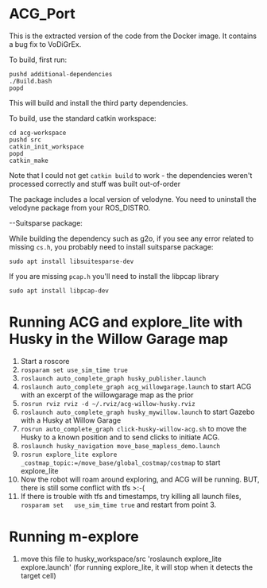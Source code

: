 # ACG_Port

This is the extracted version of the code from the Docker image. It contains a bug fix to VoDiGrEx.

To build, first run:

```
pushd additional-dependencies
./Build.bash
popd
```

This will build and install the third party dependencies.

To build, use the standard catkin workspace:

```
cd acg-workspace
pushd src
catkin_init_workspace
popd
catkin_make
```

Note that I could not get `catkin build` to work - the dependencies weren't processed correctly and stuff was built out-of-order

The package includes a local version of velodyne. You need to uninstall the velodyne package from your ROS_DISTRO.



--Suitsparse package:

While building the dependency such as g2o, if you see any error related to missing `cs.h`, you probably need to install suitsparse package:

```
sudo apt install libsuitesparse-dev
```

If you are missing `pcap.h` you'll need to install the libpcap library

```
sudo apt install libpcap-dev
```

<!-- # Running ACG with Husky in the Willow Garage map -->
<!-- 1. Start a roscore -->
<!-- 2. `rosparam set use_sim_time true` -->
<!-- 2. `roslaunch auto_complete_graph husky_publisher.launch` -->
<!-- 3. `roslaunch auto_complete_graph acg_willowgarage.launch` to start -->
<!--    ACG with an excerpt of the willowgarage map as the prior -->
<!-- 4. `rosrun rviz rviz -d ~/.rviz/acg-willow-husky.rviz`  -->
<!-- 5. `roslaunch auto_complete_graph husky_mywillow.launch` to start Gazebo with a Husky at -->
<!--    Willow Garage -->
<!-- 6. `rosrun auto_complete_graph click-husky-willow-acg.sh` to move the -->
<!--    Husky to a known position and to send clicks to initiate ACG.  -->
<!-- 7. `roslaunch auto_complete_graph  exploration_demo-acg.launch` -->
<!-- 8. `rosrun auto_complete_graph click-husky-willow-explore.sh` to set -->
<!--    up exploration bounds and start exploring -->
<!-- 9. Now the robot will roam around exploring, and ACG will be running. BUT, there is still some conflict with tfs :-O Switching to -->
<!--    `explore_lite` is likely the better option :-C -->
<!-- 8. If there is trouble with tfs and timestamps, try killing all launch -->
<!--    files, `rosparam set   use_sim_time true` and restart from point 3. -->

# Running ACG and explore_lite with Husky in the Willow Garage map
1. Start a roscore
2. `rosparam set use_sim_time true`
3. `roslaunch auto_complete_graph husky_publisher.launch`
4. `roslaunch auto_complete_graph acg_willowgarage.launch` to start ACG with an excerpt of the willowgarage map as the prior
6. `rosrun rviz rviz -d ~/.rviz/acg-willow-husky.rviz` 
7. `roslaunch auto_complete_graph husky_mywillow.launch` to start  Gazebo with a Husky at    Willow Garage
8. `rosrun auto_complete_graph click-husky-willow-acg.sh` to move the Husky to a known position and to send clicks to initiate ACG.
9. `roslaunch husky_navigation move_base_mapless_demo.launch`
10. `rosrun explore_lite explore _costmap_topic:=/move_base/global_costmap/costmap` to start explore_lite
12. Now the robot will roam around exploring, and ACG will be running. BUT, there is still some conflict with tfs >:-(
13. If there is trouble with tfs and timestamps, try killing all launch
   files, `rosparam set   use_sim_time true` and restart from point 3.


# Running m-explore
1. move this file to husky_workspace/src
'roslaunch explore_lite explore.launch' (for running explore_lite, it will stop when it detects the target cell)

